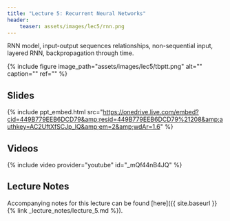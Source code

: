 ```yaml
---
title: "Lecture 5: Recurrent Neural Networks"
header:
    teaser: assets/images/lec5/rnn.png
---
```


RNN model, input-output sequences relationships, non-sequential input, layered RNN,
backpropagation through time.

{% include figure image_path="assets/images/lec5/tbptt.png" alt="" caption="" ref="" %}

## Slides

{% include ppt_embed.html
src="https://onedrive.live.com/embed?cid=449B779EEB6DCD79&amp;resid=449B779EEB6DCD79%21208&amp;authkey=AC2UftXfSCJp_lQ&amp;em=2&amp;wdAr=1.6" %}

## Videos

{% include video provider="youtube" id="_mQf44nB4JQ" %}

## Lecture Notes

Accompanying notes for this lecture can be found [here]({{ site.baseurl }}{% link _lecture_notes/lecture_5.md %}).
